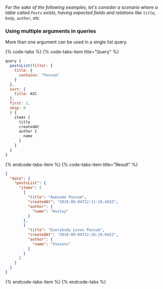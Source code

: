 *For the sake of the following examples, let's consider a scenario where a table called `Posts` exists, having expected fields and relations like `title`, `body`, `author`, etc.*

### Using multiple arguments in queries
More than one argument can be used in a single list query.

{% code-tabs %}
{% code-tabs-item title="Query" %}
```javascript
query {
  postsList(filter: {
    title: {
      contains: "Possum"
    }
  },
  sort: {
    title: ASC
  },
  first: 2,
  skip: 0
  ) {
    items {
      title
      createdAt
      author {
        name
      }
    }
  }
}
```
{% endcode-tabs-item %}
{% code-tabs-item title="Result" %}
```json
{
  "data": {
    "postsList": {
      "items": [
        {
          "title": "Awesome Possum",
          "createdAt": "2019-09-04T22:11:18.493Z",
          "author": {
            "name": "Huxley"
          }
        },
        {
          "title": "Everybody Loves Possum",
          "createdAt": "2019-09-04T22:26:19.045Z",
          "author": {
            "name": "Stevens"
          }
        }
      ]
    }
  }
}
```
{% endcode-tabs-item %}
{% endcode-tabs %}
